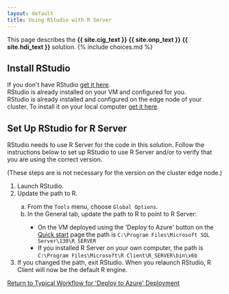 ```yaml
---
layout: default
title: Using RStudio with R Server
---
```

<div class="alert alert-success" role="alert"> This page describes the 
<strong>
<span class="cig">{{ site.cig_text }}</span>
<span class="onp">{{ site.onp_text }}</span>
<span class="hdi">{{ site.hdi_text }}</span>
</strong>
solution.
{% include choices.md %}
</div> 

## Install RStudio
<div class="onp">
If you don't have RStudio <a href="https://www.rstudio.com/products/rstudio/download2/" target="_blank">get it here</a>.
</div>
<div class="cig">
RStudio is already installed on your VM and configured for you.  
</div>
<div class="hdi">
RStudio is already installed and configured on the edge node of your cluster.  To install it on your local computer <a href="https://www.rstudio.com/products/rstudio/download2/" target="_blank">get it here</a>.
</div>

## Set Up RStudio for R Server
RStudio needs to use R Server for the code in this solution.  Follow the instructions below to set up RStudio to use R Server and/or to verify that you are using the correct version.  
<div class="hdi">(These steps are is not necessary for the version on the cluster edge node.)</div>
<ol>
<li>Launch RStudio.</li>
<li> Update the path to R.</li>
<ol type="a">
<li>From the <code>Tools</code> menu, choose <code>Global Options</code>.</li>
<li>In the General tab, update the path to R to point to R Server:</li>
<ul><li>On the VM deployed using the 'Deploy to Azure' button on the <a href="START_HERE.html">Quick start</a> page the path is <code>C:\Program Files\Microsoft SQL Server\130\R_SERVER</code></li>
<li>If you installed R Server on your own computer, the path is <code>C:\Program Files\Microsoft\R Client\R_SERVER\bin\x6b</code></li></ul>
</ol>
<li>If you changed the path, exit RStudio. When you relaunch RStudio, R Client will now be the default R engine.</li>
</ol>


 

<a href="Typical.html#step2">Return to Typical Workflow for 'Deploy to Azure' Deployment<a>